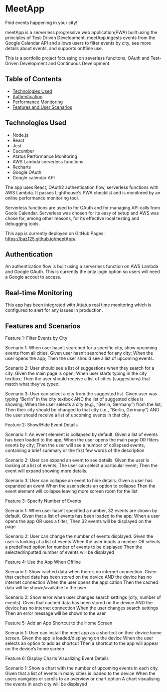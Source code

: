 # MeetApp

Find events happening in your city!

meetApp is a serverless progressive web application(PWA) built using the principles of Test-Driven Development. meetApp ingests events from the Google Calendar API and allows users to filter events by city, see more details about events, and supports onffline use.

This is a portfolio project focussing on severless funcitons, OAuth and Test-Driven Development and Continuous Development.

## Table of Contents

- [Technologies Used](#technologies-used)
- [Authentication](#authentication)
- [Performance Monitoring](#real-time-monitoring)
- [Features and User Scenarios](#features-and-scenarios)


## Technologies Used

- Node.js
- React
- Jest
- Cucumber
- Atatus Performance Monitoring
- AWS Lambda serverless functions
- Recharts
- Google OAuth
- Google calendar API

The app uses React, OAuth2 authentication flow, serverless functions with AWS Lambda. It passes Lighthouse's PWA checklist and is monitored by an online performance monitoring tool.

Serverless functions are used to for OAuth and for managing API calls from Goole Calendar. Serverless was chosen for its easy of setup and AWS was chose for, among other reasons, for its effective local testing and debugging tools.

This app is currently deployed on GitHub Pages: https://baz125.github.io/meetApp/

## Authentication

An authentication flow is built using a serverless function on AWS Lambda and Google OAuth. This is currently the only login option so users will need a Google accout to access.

## Real-time Monitoring

This app has been integrated with Attatus real time monitoring which is configured to alert for any issues in production.

## Features and Scenarios

Feature 1: Filter Events by City

Scenario 1: When user hasn’t searched for a specific city, show upcoming events from all cities.
Given user hasn’t searched for any city;
When the user opens the app;
Then the user should see a list of upcoming events.

Scenario 2: User should see a list of suggestions when they search for a city.
Given the main page is open;
When user starts typing in the city textbox;
Then the user should receive a list of cities (suggestions) that match what they’ve typed.

Scenario 3: User can select a city from the suggested list.
Given user was typing “Berlin” in the city textbox AND the list of suggested cities is showing;
When the user selects a city (e.g., “Berlin, Germany”) from the list;
Then their city should be changed to that city (i.e., “Berlin, Germany”) AND the user should receive a list of upcoming events in that city.

Feature 2: Show/Hide Event Details

Scenario 1: An event element is collapsed by default.
Given a list of events has been loaded to the app;
When the user opens the main page OR fliters events by city;
Then the user will see a number of collapsed events, containing a brief summary or the first few words of the description

Scenario 2: User can expand an event to see details.
Given the user is looking at a list of events;
The user can select a particular event;
Then the event will expand showing more details.

Scenario 3: User can collapse an event to hide details.
Given a user has expanded an event
When the user selects an option to collapse
Then the event element will collapse leaving more screen room for the list

Feature 3: Specify Number of Events

Scenario 1: When user hasn’t specified a number, 32 events are shown by default.
Given that a list of events has been loaded to the app;
When a user opens the app OR uses a filter;
Then 32 events will be displayed on the page

Scenario 2: User can change the number of events displayed.
Given the user is looking at a list of events
When the user inputs a number OR selects a predefined option for number of events to be displayed
Then the selected/inputted number of events will be displayed

Feature 4: Use the App When Offline

Scenario 1: Show cached data when there’s no internet connection.
Given that cached data has been stored on the device AND the device has no internet connection
When the user opens the application
Then the cached data will be shown/available to the user

Scenario 2: Show error when user changes search settings (city, number of events).
Given that cached data has been stored on the device AND the device has no internet connection
When the user changes search settings
Then an error message will be shown to the user

Feature 5: Add an App Shortcut to the Home Screen

Scenario 1: User can install the meet app as a shortcut on their device home screen.
Given the app is loaded/displaying on the device
When the user selects an option to add as shortcut
Then a shortcut to the app will appear on the device’s home screen

Feature 6: Display Charts Visualizing Event Details

Scenario 1: Show a chart with the number of upcoming events in each city.
Given that a list of events in many cities is loaded to the device
When the users navigates or scrolls to an overview or chart option
A chart visualising the events in each city will be displayed
